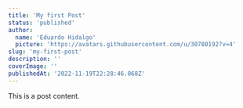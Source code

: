 ```yaml
---
title: 'My first Post'
status: 'published'
author:
  name: 'Eduardo Hidalgo'
  picture: 'https://avatars.githubusercontent.com/u/30780192?v=4'
slug: 'my-first-post'
description: ''
coverImage: ''
publishedAt: '2022-11-19T22:28:46.068Z'
---
```


This is a post content.<br>

<br>

